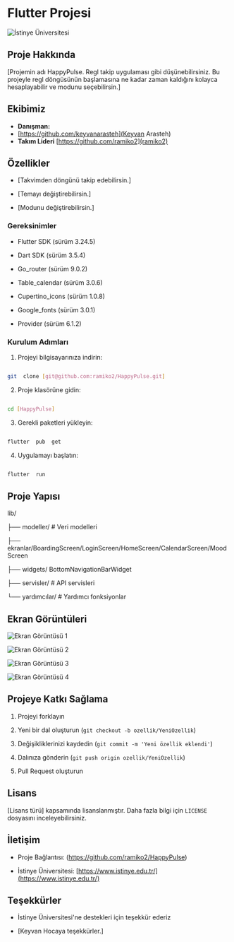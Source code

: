 
# Flutter Projesi



![İstinye Üniversitesi](https://www.unitededucation.com/linklogoch/istinye-university-logo.png)



## Proje Hakkında

[Projemin adı HappyPulse. Regl takip uygulaması gibi düşünebilirsiniz. Bu projeyle regl döngüsünün başlamasına ne kadar zaman kaldığını kolayca hesaplayabilir ve modunu seçebilirsin.]



## Ekibimiz

-  **Danışman:**
-  [https://github.com/keyvanarasteh](Keyvan Arasteh)
-  **Takım Lideri**
   [https://github.com/ramiko2](ramiko2)



## Özellikler

- [Takvimden döngünü takip edebilirsin.]

- [Temayı değiştirebilirsin.]

- [Modunu değiştirebilirsin.]



### Gereksinimler

- Flutter SDK (sürüm 3.24.5)

- Dart SDK (sürüm  3.5.4)

- Go_router (sürüm 9.0.2)
  
- Table_calendar (sürüm 3.0.6)
  
- Cupertino_icons (sürüm 1.0.8)
  
- Google_fonts (sürüm 3.0.1)

- Provider (sürüm 6.1.2)


### Kurulum Adımları

1. Projeyi bilgisayarınıza indirin:

```bash

git  clone [git@github.com:ramiko2/HappyPulse.git]

```



2. Proje klasörüne gidin:

```bash

cd [HappyPulse]

```



3. Gerekli paketleri yükleyin:

```bash

flutter  pub  get

```



4. Uygulamayı başlatın:

```bash

flutter  run

```



## Proje Yapısı

lib/

├── modeller/ # Veri modelleri

├── ekranlar/BoardingScreen/LoginScreen/HomeScreen/CalendarScreen/MoodScreen

├── widgets/ BottomNavigationBarWidget

├── servisler/ # API servisleri

└── yardımcılar/ # Yardımcı fonksiyonlar




## Ekran Görüntüleri

![Ekran Görüntüsü 1](assets/images/a.png)

![Ekran Görüntüsü 2](assets/images/b.png)

![Ekran Görüntüsü 3](assets/images/c.png)

![Ekran Görüntüsü 4](assets/images/d.png)





## Projeye Katkı Sağlama

1. Projeyi forklayın

2. Yeni bir dal oluşturun (`git checkout -b ozellik/YeniOzellik`)

3. Değişikliklerinizi kaydedin (`git commit -m 'Yeni özellik eklendi'`)

4. Dalınıza gönderin (`git push origin ozellik/YeniOzellik`)

5. Pull Request oluşturun



## Lisans

[Lisans türü] kapsamında lisanslanmıştır. Daha fazla bilgi için `LICENSE` dosyasını inceleyebilirsiniz.



## İletişim

- Proje Bağlantısı: (https://github.com/ramiko2/HappyPulse)

- İstinye Üniversitesi: [https://www.istinye.edu.tr/](https://www.istinye.edu.tr/)



## Teşekkürler

- İstinye Üniversitesi'ne destekleri için teşekkür ederiz

- [Keyvan Hocaya teşekkürler.]



